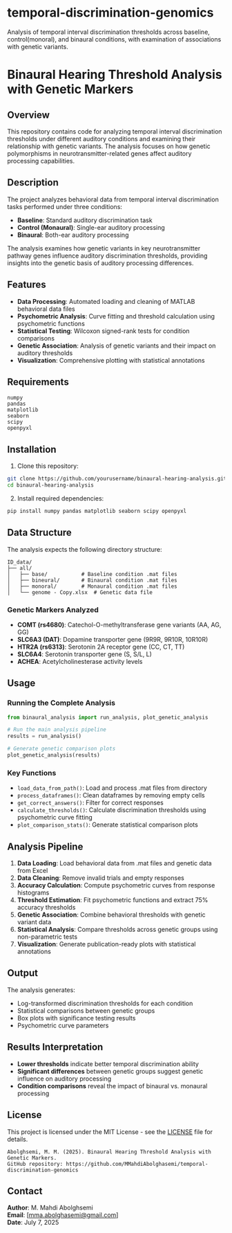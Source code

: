 # temporal-discrimination-genomics
Analysis of temporal interval discrimination thresholds across baseline, control(monoral), and binaural conditions, with examination of associations with genetic variants.

# Binaural Hearing Threshold Analysis with Genetic Markers

## Overview

This repository contains code for analyzing temporal interval discrimination thresholds under different auditory conditions and examining their relationship with genetic variants. The analysis focuses on how genetic polymorphisms in neurotransmitter-related genes affect auditory processing capabilities.

## Description

The project analyzes behavioral data from temporal interval discrimination tasks performed under three conditions:
- **Baseline**: Standard auditory discrimination task
- **Control (Monaural)**: Single-ear auditory processing
- **Binaural**: Both-ear auditory processing

The analysis examines how genetic variants in key neurotransmitter pathway genes influence auditory discrimination thresholds, providing insights into the genetic basis of auditory processing differences.

## Features

- **Data Processing**: Automated loading and cleaning of MATLAB behavioral data files
- **Psychometric Analysis**: Curve fitting and threshold calculation using psychometric functions
- **Statistical Testing**: Wilcoxon signed-rank tests for condition comparisons
- **Genetic Association**: Analysis of genetic variants and their impact on auditory thresholds
- **Visualization**: Comprehensive plotting with statistical annotations

## Requirements

```
numpy
pandas
matplotlib
seaborn
scipy
openpyxl
```

## Installation

1. Clone this repository:
```bash
git clone https://github.com/yourusername/binaural-hearing-analysis.git
cd binaural-hearing-analysis
```

2. Install required dependencies:
```bash
pip install numpy pandas matplotlib seaborn scipy openpyxl
```

## Data Structure

The analysis expects the following directory structure:

```
ID_data/
├── all/
│   ├── base/           # Baseline condition .mat files
│   ├── bineural/       # Binaural condition .mat files
│   ├── monoral/        # Monaural condition .mat files
│   └── genome - Copy.xlsx  # Genetic data file
```

### Genetic Markers Analyzed

- **COMT (rs4680)**: Catechol-O-methyltransferase gene variants (AA, AG, GG)
- **SLC6A3 (DAT)**: Dopamine transporter gene (9R9R, 9R10R, 10R10R)
- **HTR2A (rs6313)**: Serotonin 2A receptor gene (CC, CT, TT)
- **SLC6A4**: Serotonin transporter gene (S, S/L, L)
- **ACHEA**: Acetylcholinesterase activity levels

## Usage

### Running the Complete Analysis

```python
from binaural_analysis import run_analysis, plot_genetic_analysis

# Run the main analysis pipeline
results = run_analysis()

# Generate genetic comparison plots
plot_genetic_analysis(results)
```

### Key Functions

- `load_data_from_path()`: Load and process .mat files from directory
- `process_dataframes()`: Clean dataframes by removing empty cells
- `get_correct_answers()`: Filter for correct responses
- `calculate_thresholds()`: Calculate discrimination thresholds using psychometric curve fitting
- `plot_comparison_stats()`: Generate statistical comparison plots

## Analysis Pipeline

1. **Data Loading**: Load behavioral data from .mat files and genetic data from Excel
2. **Data Cleaning**: Remove invalid trials and empty responses
3. **Accuracy Calculation**: Compute psychometric curves from response histograms
4. **Threshold Estimation**: Fit psychometric functions and extract 75% accuracy thresholds
5. **Genetic Association**: Combine behavioral thresholds with genetic variant data
6. **Statistical Analysis**: Compare thresholds across genetic groups using non-parametric tests
7. **Visualization**: Generate publication-ready plots with statistical annotations

## Output

The analysis generates:
- Log-transformed discrimination thresholds for each condition
- Statistical comparisons between genetic groups
- Box plots with significance testing results
- Psychometric curve parameters

## Results Interpretation

- **Lower thresholds** indicate better temporal discrimination ability
- **Significant differences** between genetic groups suggest genetic influence on auditory processing
- **Condition comparisons** reveal the impact of binaural vs. monaural processing


## License

This project is licensed under the MIT License - see the [LICENSE](LICENSE) file for details.


```
Abolghsemi, M. M. (2025). Binaural Hearing Threshold Analysis with Genetic Markers. 
GitHub repository: https://github.com/MMahdiAbolghasemi/temporal-discrimination-genomics
```

## Contact

**Author**: M. Mahdi Abolghsemi  
**Email**: [mma.abolghasemi@gmail.com]  
**Date**: July 7, 2025
